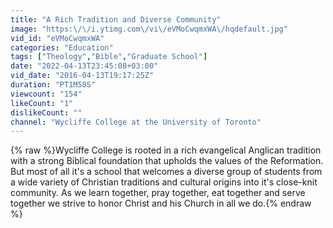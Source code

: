 ```yaml
---
title: "A Rich Tradition and Diverse Community"
image: "https:\/\/i.ytimg.com\/vi\/eVMoCwqmxWA\/hqdefault.jpg"
vid_id: "eVMoCwqmxWA"
categories: "Education"
tags: ["Theology","Bible","Graduate School"]
date: "2022-04-13T23:45:08+03:00"
vid_date: "2016-04-13T19:17:25Z"
duration: "PT1M58S"
viewcount: "154"
likeCount: "1"
dislikeCount: ""
channel: "Wycliffe College at the University of Toronto"
---
```

{% raw %}Wycliffe College is rooted in a rich evangelical Anglican tradition with a strong Biblical foundation that upholds the values of the Reformation. <br />But most of all it's a school that welcomes a diverse group of students from a wide variety of Christian traditions and cultural origins into it's close-knit community. As we learn together, pray together, eat together and serve together we strive to honor Christ and his Church in all we do.{% endraw %}
